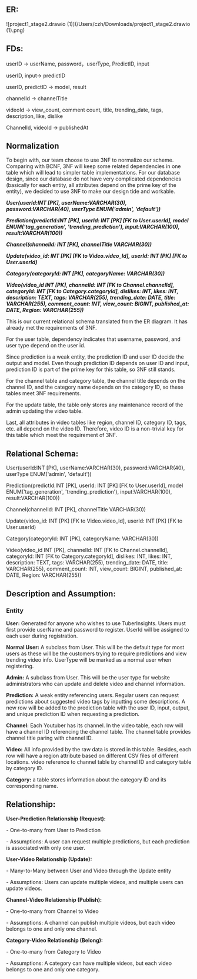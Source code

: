 ## ER:

![project1_stage2.drawio (1)](/Users/czh/Downloads/project1_stage2.drawio (1).png)

## FDs:

userID -> userName, password，userType, PredictID, input

userID, input-> predictID

userID, predictID -> model, result

channelId -> channelTitle

videoId -> view_count, comment count, title, trending_date, tags, description, like, dislike

ChannelId, videoId -> publishedAt

## Normalization

To begin with, our team choose to use 3NF to normalize our scheme. Comparing with BCNF, 3NF will keep some related dependencies in one table which will lead to simpler table implementations. For our database design, since our database do not have very complicated dependencies (basically for each entity, all attributes depend on the prime key of the entity), we decided to use 3NF to make our design tide and workable. 


 ***User(userId:INT [PK], userName:VARCHAR(30), password:VARCHAR(40), userType ENUM('admin', 'default'))***


 ***Prediction(predictId:INT [PK], userId: INT [PK] [FK to User.userId], model ENUM('tag_generation', 'trending_prediction'), input:VARCHAR(100), result:VARCHAR(100))***


 ***Channel(channelId: INT [PK], channelTitle VARCHAR(30))***


 ***Update(video_id: INT [PK] [FK to Video.video_Id], userId: INT [PK] [FK to User.userId)***


 ***Category(categoryId: INT [PK], categoryName: VARCHAR(30))***

***Video(video_id INT [PK], channelId: INT [FK to Channel.channelId], categoryId: INT [FK to Category.categoryId], dislikes: INT, likes: INT, description: TEXT, tags: VARCHAR(255), trending_date: DATE, title: VARCHAR(255), comment_count: INT, view_count: BIGINT, published_at: DATE, Region: VARCHAR(255))***

This is our current relational schema translated from the ER diagram. It has already met the requirements of 3NF. 

For the user table, dependency indicates that username, password, and user type depend on the user id. 

Since prediction is a weak entity, the prediction ID and user ID decide the output and model. Even though prediction ID depends on user ID and input, prediction ID is part of the prime key for this table, so 3NF still stands.

For the channel table and category table, the channel title depends on the channel ID, and the category name depends on the category ID, so these tables meet 3NF requirements.

For the update table, the table only stores any maintenance record of the admin updating the video table. 

Last, all attributes in video tables like region, channel ID, category ID, tags, etc. all depend on the video ID. Therefore, video ID is a non-trivial key for this table which meet the requirement of 3NF. 

## Relational Schema:


User(userId:INT [PK], userName:VARCHAR(30), password:VARCHAR(40), userType ENUM('admin', 'default'))

Prediction(predictId:INT [PK], userId: INT [PK] [FK to User.userId], model ENUM('tag_generation', 'trending_prediction'), input:VARCHAR(100), result:VARCHAR(100))


Channel(channelId: INT [PK], channelTitle VARCHAR(30))

Update(video_id: INT [PK] [FK to Video.video_Id], userId: INT [PK] [FK to User.userId)

Category(categoryId: INT [PK], categoryName: VARCHAR(30))


Video(video_id INT [PK], channelId: INT [FK to Channel.channelId], categoryId: INT [FK to Category.categoryId], dislikes: INT, likes: INT, description: TEXT, tags: VARCHAR(255), trending_date: DATE, title: VARCHAR(255), comment_count: INT, view_count: BIGINT, published_at: DATE, Region: VARCHAR(255))



## Description and Assumption:

### Entity

**User:** Generated for anyone who wishes to use TuberInsights. Users must first provide userName and password to register. UserId will be assigned to each user during registration.

**Normal User:** A subclass from User. This will be the default type for most users as these will be the customers trying to require predictions and view trending video info. UserType will be marked as a normal user when registering. 

**Admin:** A subclass from User. This will be the user type for website administrators who can update and delete video and channel information.

**Prediction:** A weak entity referencing users. Regular users can request predictions about suggested video tags by inputting some descriptions. A new row will be added to the prediction table with the user ID, input, output, and unique prediction ID when requesting a prediction.

**Channel:** Each Youtuber has its channel. In the video table, each row will have a channel ID referencing the channel table. The channel table provides channel title paring with channel ID.

**Video:** All info provided by the raw data is stored in this table. Besides, each row will have a region attribute based on different CSV files of different locations. video reference to channel table by channel ID and category table by category ID.

**Category:** a table stores information about the category ID and its corresponding name.

## Relationship:

**User-Prediction Relationship (Request):**

\-    One-to-many from User to Prediction

\-    Assumptions: A user can request multiple predictions, but each prediction is associated with only one user.

**User-Video Relationship (Update):**

\-    Many-to-Many between User and Video through the Update entity

\-    Assumptions: Users can update multiple videos, and multiple users can update videos.

**Channel-Video Relationship (Publish):**

\-    One-to-many from Channel to Video

\-    Assumptions: A channel can publish multiple videos, but each video belongs to one and only one channel.

**Category-Video Relationship (Belong):**

\-    One-to-many from Category to Video

\-    Assumptions: A category can have multiple videos, but each video belongs to one and only one category.